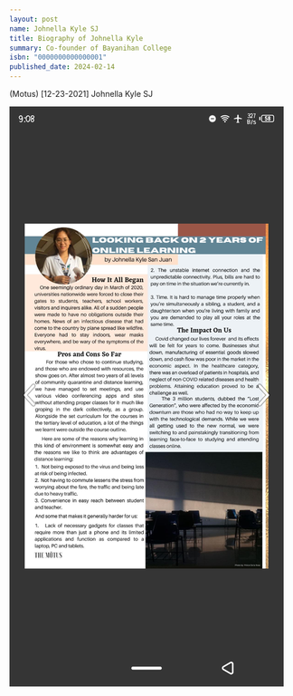 ```yaml
---
layout: post
name: Johnella Kyle SJ
title: Biography of Johnella Kyle
summary: Co-founder of Bayanihan College
isbn: "0000000000000001"
published_date: 2024-02-14
---
```

(Motus)
[12-23-2021]
Johnella Kyle SJ

<img alt="Kayee Motus" src="/assets/images/kayee/kayee-motus.png"/>